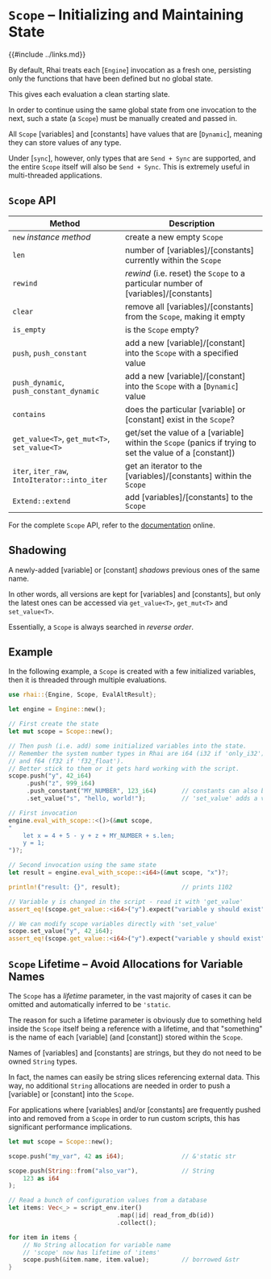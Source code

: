 `Scope` &ndash; Initializing and Maintaining State
=================================================

{{#include ../links.md}}

By default, Rhai treats each [`Engine`] invocation as a fresh one, persisting only the functions
that have been defined but no global state.

This gives each evaluation a clean starting slate.

In order to continue using the same global state from one invocation to the next, such a state
(a `Scope`) must be manually created and passed in.

All `Scope` [variables] and [constants] have values that are [`Dynamic`], meaning they can store
values of any type.

Under [`sync`], however, only types that are `Send + Sync` are supported, and the entire `Scope`
itself will also be `Send + Sync`. This is extremely useful in multi-threaded applications.


`Scope` API
-----------

| Method                                        | Description                                                                                              |
| --------------------------------------------- | -------------------------------------------------------------------------------------------------------- |
| `new` _instance method_                       | create a new empty `Scope`                                                                               |
| `len`                                         | number of [variables]/[constants] currently within the `Scope`                                           |
| `rewind`                                      | _rewind_ (i.e. reset) the `Scope` to a particular number of [variables]/[constants]                      |
| `clear`                                       | remove all [variables]/[constants] from the `Scope`, making it empty                                     |
| `is_empty`                                    | is the `Scope` empty?                                                                                    |
| `push`, `push_constant`                       | add a new [variable]/[constant] into the `Scope` with a specified value                                  |
| `push_dynamic`, `push_constant_dynamic`       | add a new [variable]/[constant] into the `Scope` with a [`Dynamic`] value                                |
| `contains`                                    | does the particular [variable] or [constant] exist in the `Scope`?                                       |
| `get_value<T>`, `get_mut<T>`, `set_value<T>`  | get/set the value of a [variable] within the `Scope` (panics if trying to set the value of a [constant]) |
| `iter`, `iter_raw`, `IntoIterator::into_iter` | get an iterator to the [variables]/[constants] within the `Scope`                                        |
| `Extend::extend`                              | add [variables]/[constants] to the `Scope`                                                               |

For the complete `Scope` API, refer to the [documentation](https://docs.rs/rhai/{{version}}/rhai/struct.Scope.html) online.


Shadowing
---------

A newly-added [variable] or [constant] _shadows_ previous ones of the same name.

In other words, all versions are kept for [variables] and [constants], but only the latest ones can
be accessed via `get_value<T>`, `get_mut<T>` and `set_value<T>`.

Essentially, a `Scope` is always searched in _reverse order_.


Example
-------

In the following example, a `Scope` is created with a few initialized variables, then it is threaded
through multiple evaluations.

```rust no_run
use rhai::{Engine, Scope, EvalAltResult};

let engine = Engine::new();

// First create the state
let mut scope = Scope::new();

// Then push (i.e. add) some initialized variables into the state.
// Remember the system number types in Rhai are i64 (i32 if 'only_i32')
// and f64 (f32 if 'f32_float').
// Better stick to them or it gets hard working with the script.
scope.push("y", 42_i64)
     .push("z", 999_i64)
     .push_constant("MY_NUMBER", 123_i64)       // constants can also be added
     .set_value("s", "hello, world!");          // 'set_value' adds a variable when one doesn't exist

// First invocation
engine.eval_with_scope::<()>(&mut scope, 
"
    let x = 4 + 5 - y + z + MY_NUMBER + s.len;
    y = 1;
")?;

// Second invocation using the same state
let result = engine.eval_with_scope::<i64>(&mut scope, "x")?;

println!("result: {}", result);                 // prints 1102

// Variable y is changed in the script - read it with 'get_value'
assert_eq!(scope.get_value::<i64>("y").expect("variable y should exist"), 1);

// We can modify scope variables directly with 'set_value'
scope.set_value("y", 42_i64);
assert_eq!(scope.get_value::<i64>("y").expect("variable y should exist"), 42);
```


`Scope` Lifetime &ndash; Avoid Allocations for Variable Names
-----------------------------------------------------------

The `Scope` has a _lifetime_ parameter, in the vast majority of cases it can be omitted and
automatically inferred to be `'static`.

The reason for such a lifetime parameter is obviously due to something held inside the `Scope`
itself being a reference with a lifetime, and that "something" is the name of each [variable] (and
[constant]) stored within the `Scope`.

Names of [variables] and [constants] are strings, but they do not need to be owned `String` types.

In fact, the names can easily be string slices referencing external data.  This way, no additional
`String` allocations are needed in order to push a [variable] or [constant] into the `Scope`.

For applications where [variables] and/or [constants] are frequently pushed into and removed from
a `Scope` in order to run custom scripts, this has significant performance implications.

```rust no_run
let mut scope = Scope::new();

scope.push("my_var", 42 as i64);                // &'static str

scope.push(String::from("also_var"),            // String
    123 as i64
);

// Read a bunch of configuration values from a database
let items: Vec<_> = script_env.iter()
                              .map(|id| read_from_db(id))
                              .collect();

for item in items {
    // No String allocation for variable name
    // 'scope' now has lifetime of 'items'
    scope.push(&item.name, item.value);         // borrowed &str
}
```
